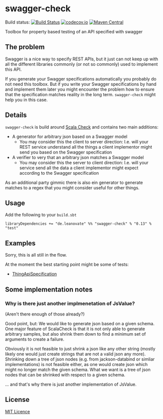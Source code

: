# swagger-check

Build status: [![Build Status](https://travis-ci.org/leanovate/swagger-check.svg?branch=master)](https://travis-ci.org/leanovate/swagger-check) [![codecov.io](https://codecov.io/github/leanovate/play-etcd-client/coverage.svg?branch=master)](https://codecov.io/github/leanovate/swagger-check?branch=master)
[![Maven Central](https://maven-badges.herokuapp.com/maven-central/de.leanovate/swagger-check_2.11/badge.svg)](https://maven-badges.herokuapp.com/maven-central/de.leanovate/swagger-check_2.11)

Toolbox for property based testing of an API specified with swagger

## The problem

Swagger is a nice way to specify REST APIs, but it just can not keep up with all
the different libraries commonly (or not so commonly) used to implement this API.

If you generate your Swagger specifications automatically you probably do not need
this toolbox. But if you write your Swagger specifications by hand and implement
them later you might encounter the problem how to ensure that the specification
matches reality in the long term. `swagger-check` might help you in this case.

## Details

`swagger-check` is build around [Scala Check](https://www.scalacheck.org/) and contains two main additions:

* A generator for arbitrary json based on a Swagger model
    * You may consider this the client to server direction: I.e. will your REST service understand all the things a client implementor might send you based on the Swagger specification
* A verifier to very that an arbitrary json matches a Swagger model 
    * You may consider this the server to client direction: I.e. will your service send all the data a client implementor might expect according to the Swagger specification

As an additional party gimmic there is also ein generator to generate matches to a regex that you might consider useful for other things.

## Usage

Add the following to your `build.sbt`

```
libraryDependencies += "de.leanovate" %% "swagger-check" % "0.13" % "test"
```

## Examples

Sorry, this is all still in the flow.

At the moment the best starting point might be some of tests:

* [ThingApiSpecification](src/test/scala/de/leanovate/swaggercheck/ThingApiSpecification.scala)

## Some implementation notes

### Why is there just another implmenetation of JsValue? 
(Aren't there enough of those already?)

Good point, but: We would like to generate json based on a given schema. One major feature of ScalaCheck is that it is not only able to generate arbitrary samples, but also shrink them down to find a minimum set of arguments to create a failure.

Obviously it is not feasible to just shrink a json like any other string (mostly likely one would just create strings that are not a valid json any more).
Shrinking down a tree of json nodes (e.g. from jackson-databind or simliar implementations) is not feasible either, as one would create json which might no longer match the given schema. What we want is a tree of json nodes that can be shrinked with respect to a given schema. 

... and that's why there is just another implementation of JsValue.

## License

[MIT Licence](http://opensource.org/licenses/MIT)
